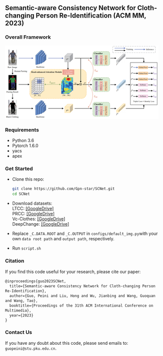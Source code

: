 ## Semantic-aware Consistency Network for Cloth-changing Person Re-Identification (ACM MM, 2023)
### Overall Framework
![Overall architecture of the proposed tri-stream semantic-aware consistency network (SCNet).](./model.png)
### Requirements
- Python 3.6
- Pytorch 1.6.0
- yacs
- apex

### Get Started
- Clone this repo:
  ```bash
  git clone https://github.com/Gpn-star/SCNet.git
  cd SCNet
  ```
- Download datasets: \
  LTCC: [[GoogleDrive]](https://drive.google.com/file/d/1h-MIQvD1H3o4R4351wOAfnOM4ANXJyDR/view?usp=drive_link) \
  PRCC: [[GoogleDrive]](https://drive.google.com/file/d/1SC-FK0VngHcdmwQwJtk8ZREMKXbQPNEi/view?usp=drive_link) \
  Vc-Clothes: [[GoogleDrive]](https://drive.google.com/file/d/1O-aTGJT3PiWaKFQXvNsdkNsAZdnLiy3t/view?usp=drive_link) \
  DeepChange: [[GoogleDrive]](https://drive.google.com/file/d/13H3cBnIhY44S3SNELpnlPI6DA6-t9jmR/view?usp=sharing)
  

- Replace `_C.DATA.ROOT` and `_C.OUTPUT` in `configs/default_img.py`with your own `data root path` and `output path`, respectively.


- Run `script.sh`

### Citation
If you find this code useful for your research, please cite our paper:

```
@inproceedings{guo2023SCNet,
  title={Semantic-aware Consistency Network for Cloth-changing Person Re-Identification},
  author={Guo, Peini and Liu, Hong and Wu, Jianbing and Wang, Guoquan and Wang, Tao},
  booktitle={Proceedings of the 31th ACM International Conference on Multimedia},
  year={2023}
}
```
### Contact Us
If you have any doubt about this code, please send emails to: `guopeini@stu.pku.edu.cn`.


